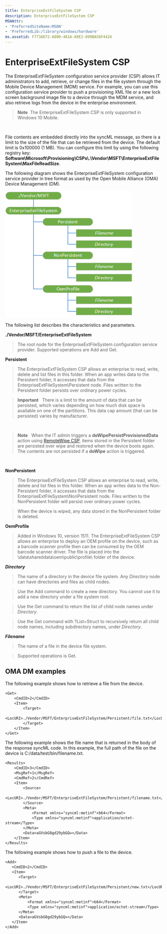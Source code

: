 ```yaml
---
title: EnterpriseExtFileSystem CSP
description: EnterpriseExtFileSystem CSP
MSHAttr:
- 'PreferredSiteName:MSDN'
- 'PreferredLib:/library/windows/hardware'
ms.assetid: F773AD72-A800-481A-A9E2-899BA56F4426
---
```


# EnterpriseExtFileSystem CSP


The EnterpriseExtFileSystem configuration service provider (CSP) allows IT administrators to add, retrieve, or change files in the file system through the Mobile Device Management (MDM) service. For example, you can use this configuration service provider to push a provisioning XML file or a new lock screen background image file to a device through the MDM service, and also retrieve logs from the device in the enterprise environment.

> **Note**  The EnterpriseExtFileSystem CSP is only supported in Windows 10 Mobile.

 

File contents are embedded directly into the syncML message, so there is a limit to the size of the file that can be retrieved from the device. The default limit is 0x100000 (1 MB). You can configure this limit by using the following registry key: **Software\\Microsoft\\Provisioning\\CSPs\\.\\Vendor\\MSFT\\EnterpriseExtFileSystem\\MaxFileReadSize**.

The following diagram shows the EnterpriseExtFileSystem configuration service provider in tree format as used by the Open Mobile Alliance (OMA) Device Management (DM).

![enterpriseextfilesystem csp](images/provisioning-csp-enterpriseextfilesystem.png)

The following list describes the characteristics and parameters.

<a href="" id="--vendor-msft-enterpriseextfilesystem"></a>**./Vendor/MSFT/EnterpriseExtFileSystem**  
>   The root node for the EnterpriseExtFileSystem configuration service provider. Supported operations are Add and Get.

<a href="" id="persistent"></a>**Persistent**  

>   The EnterpriseExtFileSystem CSP allows an enterprise to read, write, delete and list files in this folder. When an app writes data to the Persistent folder, it accesses that data from the EnterpriseExtFileSystem\\Persistent node. Files written to the Persistent folder persists over ordinary power cycles.

> **Important**  
There is a limit to the amount of data that can be persisted, which varies depending on how much disk space is available on one of the partitions. This data cap amount (that can be persisted) varies by manufacturer.

 

> **Note**   When the IT admin triggers a **doWipePersistProvisionedData** action using [RemoteWipe CSP](remotewipe-configuration-service-provider.md), items stored in the Persistent folder are persisted over wipe and restored when the device boots again. The contents are not persisted if a **doWipe** action is triggered.

 

<a href="" id="nonpersistent"></a>**NonPersistent**  
>   The EnterpriseExtFileSystem CSP allows an enterprise to read, write, delete and list files in this folder. When an app writes data to the Non-Persistent folder, it accesses that data from the EnterpriseExtFileSystem\\NonPersistent node. Files written to the NonPersistent folder will persist over ordinary power cycles.

>   When the device is wiped, any data stored in the NonPersistent folder is deleted.

<a href="" id="oemprofile"></a>**OemProfile**  
>   Added in Windows 10, version 1511. The EnterpriseExtFileSystem CSP allows an enterprise to deploy an OEM profile on the device, such as a barcode scanner profile then can be consumed by the OEM barcode scanner driver. The file is placed into the \\data\\shareddata\\oem\\public\\profile\\ folder of the device.

<a href="" id="directory"></a>***Directory***  
>   The name of a directory in the device file system. Any *Directory* node can have directories and files as child nodes.

>   Use the Add command to create a new directory. You cannot use it to add a new directory under a file system root.

>   Use the Get command to return the list of child node names under *Directory*.

>   Use the Get command with ?List=Struct to recursively return all child node names, including subdirectory names, under *Directory*.

<a href="" id="filename"></a>***Filename***  
>   The name of a file in the device file system.

>   Supported operations is Get.

## OMA DM examples


The following example shows how to retrieve a file from the device.

``` syntax
<Get>
    <CmdID>2</CmdID>
    <Item>
        <Target>
            <LocURI>./Vendor/MSFT/EnterpriseExtFileSystem/Persistent/file.txt</LocURI>
        </Target>
    </Item>
</Get>
```

The following example shows the file name that is returned in the body of the response syncML code. In this example, the full path of the file on the device is C:/data/test/bin/filename.txt.

``` syntax
<Results>
    <CmdID>3</CmdID>
    <MsgRef>1</MsgRef>
    <CmdRef>2</CmdRef>
    <Item>
        <Source>
            <LocURI>./Vendor/MSFT/EnterpriseExtFileSystem/Persistent/filename.txt</LocURI>
        </Source>
        <Meta>
            <Format xmlns="syncml:metinf">b64</Format>
            <Type xmlns="syncml:metinf">application/octet-stream</Type>
        </Meta>
        <Data>aGVsbG8gd29ybGQ=</Data>
    </Item>
</Results>
```

The following example shows how to push a file to the device.

``` syntax
<Add>
   <CmdID>2</CmdID>
   <Item>
      <Target>
         <LocURI>./Vendor/MSFT/EnterpriseExtFileSystem/Persistent/new.txt</LocURI>
      </Target>
      <Meta>
          <Format xmlns="syncml:metinf">b64</Format>
          <Type xmlns="syncml:metinf">application/octet-stream</Type>
      </Meta>
      <Data>aGVsbG8gd29ybGQ=</Data>
   </Item>
</Add>
```

 

 







